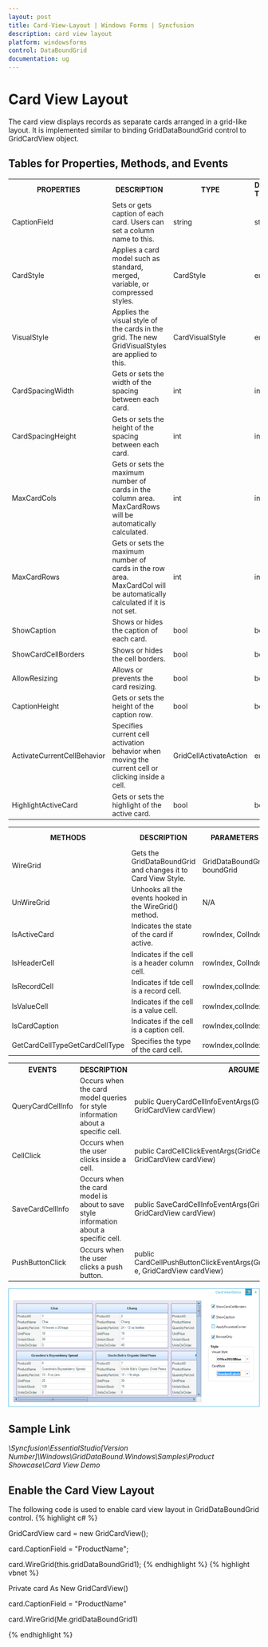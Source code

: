 ```yaml
---
layout: post
title: Card-View-Layout | Windows Forms | Syncfusion
description: card view layout
platform: windowsforms
control: DataBoundGrid
documentation: ug
---
```


# Card View Layout

The card view displays records as separate cards arranged in a grid-like layout. It is implemented similar to binding GridDataBoundGrid control to GridCardView object.

## Tables for Properties, Methods, and Events


<table>
<tr>
<th>
PROPERTIES </th><th>
DESCRIPTION </th><th>
TYPE </th><th>
DATA TYPE </th></tr>
<tr>
<td>
CaptionField</td><td>
Sets or gets caption of each card. Users can set a column name to this. </td><td>
string</td><td>
string</td></tr>
<tr>
<td>
CardStyle</td><td>
Applies a card model such as standard, merged, variable, or compressed styles.</td><td>
CardStyle</td><td>
enum</td></tr>
<tr>
<td>
VisualStyle</td><td>
Applies the visual style of the cards in the grid. The new GridVisualStyles are applied to this.</td><td>
CardVisualStyle</td><td>
enum</td></tr>
<tr>
<td>
CardSpacingWidth</td><td>
Gets or sets the width of the spacing between each card.</td><td>
int</td><td>
int</td></tr>
<tr>
<td>
CardSpacingHeight</td><td>
Gets or sets the height of the spacing between each card.</td><td>
int</td><td>
int</td></tr>
<tr>
<td>
MaxCardCols</td><td>
Gets or sets the maximum number of cards in the column area. MaxCardRows will be automatically calculated.</td><td>
int</td><td>
int</td></tr>
<tr>
<td>
MaxCardRows</td><td>
Gets or sets the maximum number of cards in the row area. MaxCardCol will be automatically calculated if it is not set.</td><td>
int</td><td>
int</td></tr>
<tr>
<td>
ShowCaption</td><td>
Shows or hides the caption of each card.</td><td>
bool</td><td>
bool</td></tr>
<tr>
<td>
ShowCardCellBorders</td><td>
Shows or hides the cell borders.</td><td>
bool</td><td>
bool</td></tr>
<tr>
<td>
AllowResizing</td><td>
Allows or prevents the card resizing.</td><td>
bool</td><td>
bool</td></tr>
<tr>
<td>
CaptionHeight</td><td>
Gets or sets the height of the caption row.</td><td>
bool</td><td>
bool</td></tr>
<tr>
<td>
ActivateCurrentCellBehavior</td><td>
Specifies current cell activation behavior when moving the current cell or clicking inside a cell.</td><td>
GridCellActivateAction</td><td>
enum</td></tr>
<tr>
<td>
HighlightActiveCard</td><td>
Gets or sets the highlight of the active card.</td><td>
bool</td><td>
bool</td></tr>
</table>




<table>
<tr>
<th>
METHODS</th><th>
DESCRIPTION </th><th>
PARAMETERS</th><th>
TYPE </th><th>
RETURN TYPE </th></tr>
<tr>
<td>
WireGrid</td><td>
Gets the GridDataBoundGrid and changes it to Card View Style.</td><td>
GridDataBoundGrid boundGrid </td><td>
Method </td><td>
void</td></tr>
<tr>
<td>
UnWireGrid</td><td>
Unhooks all the events hooked in the WireGrid() method.</td><td>
N/A</td><td>
Method</td><td>
Void</td></tr>
<tr>
<td>
IsActiveCard</td><td>
Indicates the state of the card if active.</td><td>
rowIndex, ColIndex</td><td>
Method</td><td>
bool</td></tr>
<tr>
<td>
IsHeaderCell</td><td>
Indicates if the cell is a header column cell.</td><td>
rowIndex, ColIndex</td><td>
Method</td><td>
bool</td></tr>
<tr>
<td>
IsRecordCell</td><td>
Indicates if tde cell is a record cell.</td><td>
rowIndex,colIndex.</td><td>
Metdod</td><td>
bool</td></tr>
<tr>
<td>
IsValueCell</td><td>
Indicates if the cell is a value cell.</td><td>
rowIndex,colIndex.</td><td>
Method</td><td>
bool</td></tr>
<tr>
<td>
IsCardCaption</td><td>
Indicates if the cell is a caption cell.</td><td>
rowIndex,colIndex.</td><td>
Method</td><td>
bool</td></tr>
<tr>
<td>
GetCardCellTypeGetCardCellType</td><td>
Specifies the type of the card cell.</td><td>
rowIndex,colIndex.</td><td>
Method</td><td>
CardCellType</td></tr>
</table>




<table>
<tr>
<th>
EVENTS</th><th>
DESCRIPTION </th><th>
ARGUMENTS </th><th>
TYPE </th></tr>
<tr>
<td>
QueryCardCellInfo</td><td>
Occurs when the card model queries for style information about a specific cell.</td><td>
public QueryCardCellInfoEventArgs(GridQueryCellInfoEventArgs e, GridCardView cardView)</td><td>
Event</td></tr>
<tr>
<td>
CellClick</td><td>
Occurs when the user clicks inside a cell.</td><td>
public CardCellClickEventArgs(GridCellClickEventArgs e, GridCardView cardView)</td><td>
Event</td></tr>
<tr>
<td>
SaveCardCellInfo</td><td>
Occurs when the card model is about to save style information about a specific cell.</td><td>
public SaveCardCellInfoEventArgs(GridSaveCellInfoEventArgs e, GridCardView cardView)</td><td>
Event</td></tr>
<tr>
<td>
PushButtonClick</td><td>
Occurs when the user clicks a push button.</td><td>
public CardCellPushButtonClickEventArgs(GridCellPushButtonClickEventArgs e, GridCardView cardView)</td><td>
Event</td></tr>
</table>




![](Card-View-Layout_images/Card-View-Layout_img1.png) 



## Sample Link

_<Install Location>\Syncfusion\EssentialStudio\[Version Number]\Windows\GridDataBound.Windows\Samples\Product Showcase\Card View Demo_

## Enable the Card View Layout

The following code is used to enable card view layout in GridDataBoundGrid control.
{% highlight c# %}


GridCardView card = new GridCardView();

card.CaptionField = "ProductName";

card.WireGrid(this.gridDataBoundGrid1);
{% endhighlight  %}
{% highlight vbnet %}



Private card As New GridCardView()

card.CaptionField = "ProductName"

card.WireGrid(Me.gridDataBoundGrid1)

{% endhighlight  %}


